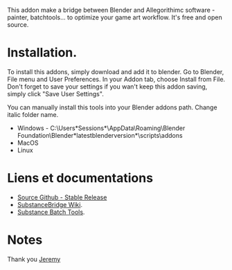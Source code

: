 This addon make a bridge between Blender and Allegorithimc software -painter, batchtools... to optimize your game art workflow. It's free and open source.

# Installation.
To install this addons, simply download and add it to blender. Go to Blender, File menu and User Preferences. In your Addon tab, choose Install from File. Don't forget to save your settings if you wan't keep this addon saving, simply click "Save User Settings".

You can manually install this tools into your Blender addons path. Change italic folder name. 
* Windows - C:\Users\*Sessions*\AppData\Roaming\Blender Foundation\Blender\*latestblenderversion*\scripts\addons
* MacOS
* Linux

# Liens et documentations
* [Source Github - Stable Release](https://github.com/stilobique/SubstanceBridge "substance bridge on github")
* [SubstanceBridge Wiki](https://github.com/stilobique/SubstanceBridge/wiki "substance bridge wiki").
* [Substance Batch Tools](https://support.allegorithmic.com/documentation/display/SB10/sbsbaker "substance batchtools").


# Notes
Thank you [Jeremy](http://dev-crea.com "Porfolio Jerem")